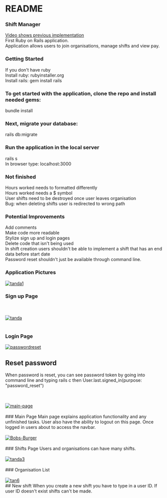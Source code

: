 # README

### Shift Manager
<a href="https://youtu.be/sKajPLzpna0">Video shows previous implementation</a> <br>
First Ruby on Rails application. <br>
Application allows users to join organisations, manage shifts and view pay.

### Getting Started
If you don't have ruby <br>
Install ruby: rubyinstaller.org <br>
Install rails: gem install rails <br>

### To get started with the application, clone the repo and install needed gems: <br>
bundle install <br>

### Next, migrate your database: <br>
rails db:migrate <br>

### Run the application in the local server <br>
rails s <br>
In browser type: localhost:3000

### Not finished
Hours worked needs to formatted differently <br>
Hours worked needs a $ symbol <br>
User shifts need to be destroyed once user leaves organisation <br>
Bug: when deleting shifts user is redirected to wrong path <br>

### Potential Improvements
Add comments <br>
Make code more readable <br>
Stylize sign up and login pages<br>
Delete code that isn't being used<br>
In shift creation users shouldn't be able to implement a shift that has an end data before start date <br>
Password reset shouldn't just be available through command line.

### Application Pictures
<a href="https://imgbb.com/"><img src="https://i.ibb.co/1GMSwgC/tanda1.png" alt="tanda1" border="0"></a>
<br>
### Sign up Page

<br>
<br>
<a href="https://imgbb.com/"><img src="https://i.ibb.co/26pn7BH/tanda.png" alt="tanda" border="0"></a>
<br>
<br>

### Login Page

<a href="https://ibb.co/wzQYtSb"><img src="https://i.ibb.co/d5p7ZP3/passwordreset.png" alt="passwordreset" border="0"></a>
## Reset password <br>
When password is reset, you can see password token by going into command line and typing rails c then User.last.signed_in(purpose: "password_reset")

<br>
<br>
<a href="https://ibb.co/59G1SK6"><img src="https://i.ibb.co/BPcfQnt/main-page.png" alt="main-page" border="0"></a>
<br>
<br>
### Main Page
Main page explains application functionality and any unfinished tasks. User also have the ability to logout on this page.
Once logged in users about to access the navbar.

<br>
<br>
<a href="https://ibb.co/f97mtYQ"><img src="https://i.ibb.co/xYQVGS3/Bobs-Burger.png" alt="Bobs-Burger" border="0"></a>
<br>
<br>
### Shifts Page
Users and organisations can have many shifts. 

<br>
<br>
<a href="https://ibb.co/s5FwkZt"><img src="https://i.ibb.co/n3DcZFR/tanda3.png" alt="tanda3" border="0"></a>
<br>
<br>
### Organisation List

<br>
<br>
<a href="https://ibb.co/TtwXW5B"><img src="https://i.ibb.co/GRdwHjv/tan6.png" alt="tan6" border="0"></a>
<br>
## New shift
When you create a new shift you have to type in a user ID. If user ID doesn't exist shifts can't be made.
<br>


